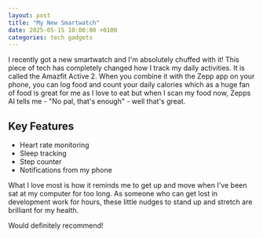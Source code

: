 ```yaml
---
layout: post
title: "My New Smartwatch"
date: 2025-05-15 10:00:00 +0100
categories: tech gadgets
---
```


I recently got a new smartwatch and I'm absolutely chuffed with it! This piece of tech has completely changed how I track my daily activities. It is called the Amazfit Active 2. When you combine it with the Zepp app on your phone, you can log food and count your daily calories which as a huge fan of food is great for me as I love to eat but when I scan my food now,  Zepps AI tells me - "No pal, that's enough" - well that's great.

## Key Features

- Heart rate monitoring
- Sleep tracking
- Step counter
- Notifications from my phone

What I love most is how it reminds me to get up and move when I've been sat at my computer for too long. As someone who can get lost in development work for hours, these little nudges to stand up and stretch are brilliant for my health.

Would definitely recommend! 